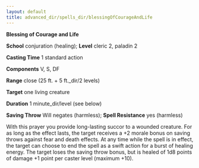 ```yaml
---
layout: default
title: advanced_dir/spells_dir/blessingOfCourageAndLife
---
```

 **Blessing of Courage and Life**

**School** conjuration (healing); **Level** cleric 2, paladin 2

**Casting Time** 1 standard action

**Components** V, S, DF

**Range** close (25 ft. + 5 ft._dir/2 levels)

**Target** one living creature

**Duration** 1 minute_dir/level (see below)

**Saving Throw** Will negates (harmless); **Spell Resistance** yes (harmless)

With this prayer you provide long-lasting succor to a wounded creature. For as long as the effect lasts, the target receives a +2 morale bonus on saving throws against fear and death effects. At any time while the spell is in effect, the target can choose to end the spell as a swift action for a burst of healing energy. The target loses the saving throw bonus, but is healed of 1d8 points of damage +1 point per caster level (maximum +10).

